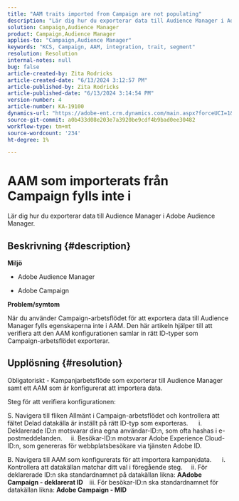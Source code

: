 ```yaml
---
title: "AAM traits imported from Campaign are not populating"
description: "Lär dig hur du exporterar data till Audience Manager i Adobe Audience Manager."
solution: Campaign,Audience Manager
product: Campaign,Audience Manager
applies-to: "Campaign,Audience Manager"
keywords: "KCS, Campaign, AAM, integration, trait, segment"
resolution: Resolution
internal-notes: null
bug: false
article-created-by: Zita Rodricks
article-created-date: "6/13/2024 3:12:57 PM"
article-published-by: Zita Rodricks
article-published-date: "6/13/2024 3:14:54 PM"
version-number: 4
article-number: KA-19100
dynamics-url: "https://adobe-ent.crm.dynamics.com/main.aspx?forceUCI=1&pagetype=entityrecord&etn=knowledgearticle&id=1b364764-9729-ef11-840a-002248084fbb"
source-git-commit: a0b433d08e203e7a3920be9cdf4b9bad0ee30482
workflow-type: tm+mt
source-wordcount: '234'
ht-degree: 1%

---
```


# AAM som importerats från Campaign fylls inte i


Lär dig hur du exporterar data till Audience Manager i Adobe Audience Manager.

## Beskrivning {#description}


<b>Miljö</b>

- Adobe Audience Manager

- Adobe Campaign

<b>Problem/symtom</b>

När du använder Campaign-arbetsflödet för att exportera data till Audience Manager fylls egenskaperna inte i AAM. Den här artikeln hjälper till att verifiera att den AAM konfigurationen samlar in rätt ID-typer som Campaign-arbetsflödet exporterar.


## Upplösning {#resolution}


Obligatoriskt - Kampanjarbetsflöde som exporterar till Audience Manager samt ett AAM som är konfigurerat att importera data. 

Steg för att verifiera konfigurationen:

S. Navigera till fliken Allmänt i Campaign-arbetsflödet och kontrollera att fältet Delad datakälla är inställt på rätt ID-typ som exporteras.
     i. Deklarerade ID:n motsvarar dina egna användar-ID:n, som ofta hashas i e-postmeddelanden.
    ii. Besökar-ID:n motsvarar Adobe Experience Cloud-ID:n, som genereras för webbplatsbesökare via tjänsten Adobe ID.

B. Navigera till AAM som konfigurerats för att importera kampanjdata.
     i. Kontrollera att datakällan matchar ditt val i föregående steg.
    ii. För deklarerade ID:n ska standardnamnet på datakällan likna: <b>A</b><b>Adobe Campaign - deklarerat ID
 </b>  iii. För besökar-ID:n ska standardnamnet för datakällan likna: <b>Adobe Campaign - MID</b>






